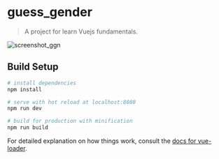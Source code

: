# guess_gender

> A project for learn Vuejs fundamentals.

![screenshot_ggn](https://cloud.githubusercontent.com/assets/6833094/23484961/1611850e-feb8-11e6-9ad6-631aa40ba408.png)

## Build Setup

``` bash
# install dependencies
npm install

# serve with hot reload at localhost:8080
npm run dev

# build for production with minification
npm run build
```

For detailed explanation on how things work, consult the [docs for vue-loader](http://vuejs.github.io/vue-loader).
